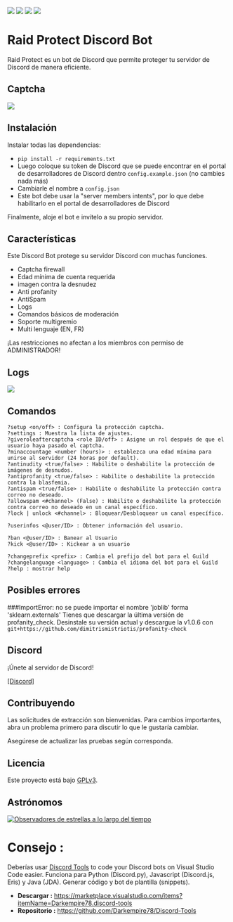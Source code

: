 ![](https://img.shields.io/codefactor/grade/github/Darkempire78/Raid-Protect-Discord-Bot?style=for-the-badge) 
![](https://img.shields.io/github/repo-size/Darkempire78/Raid-Protect-Discord-Bot?style=for-the-badge) 
![](https://img.shields.io/badge/SOURCERY-ENABLED-green?style=for-the-badge) <a href="https://discord.com/invite/sPvJmY7mcV"><img src="https://img.shields.io/discord/831524351311609907?color=%237289DA&label=DISCORD&style=for-the-badge"></a>

# Raid Protect Discord Bot

Raid Protect es un bot de Discord que permite proteger tu servidor de Discord de manera eficiente.

## Captcha
![](https://media.discordapp.net/attachments/971225663438741616/972266318780858418/Capture1.png?width=481&height=123)

## Instalación

Instalar todas las dependencias:

* `pip install -r requirements.txt`
* Luego coloque su token de Discord que se puede encontrar en el portal de desarrolladores de Discord dentro `config.example.json` (no cambies nada más)
* Cambiarle el nombre a `config.json`
* Este bot debe usar la "server members intents", por lo que debe habilitarlo en el portal de desarrolladores de Discord

Finalmente, aloje el bot e invítelo a su propio servidor.

## Características

Este Discord Bot protege su servidor Discord con muchas funciones.
* Captcha firewall
* Edad mínima de cuenta requerida
* imagen contra la desnudez
* Anti profanity
* AntiSpam
* Logs
* Comandos básicos de moderación
* Soporte multigremio
* Multi lenguaje (EN, FR)

¡Las restricciones no afectan a los miembros con permiso de ADMINISTRADOR!

## Logs

![](https://media.discordapp.net/attachments/971225663438741616/972266579691708496/Capture2.png?width=273&height=283)

## Comandos

```
?setup <on/off> : Configura la protección captcha.
?settings : Muestra la lista de ajustes.
?giveroleaftercaptcha <role ID/off> : Asigne un rol después de que el usuario haya pasado el captcha.
?minaccountage <number (hours)> : establezca una edad mínima para unirse al servidor (24 horas por default).
?antinudity <true/false> : Habilite o deshabilite la protección de imágenes de desnudos.
?antiprofanity <true/false> : Habilite o deshabilite la protección contra la blasfemia.
?antispam <true/false> : Habilite o deshabilite la protección contra correo no deseado.
?allowspam <#channel> (False) : Habilite o deshabilite la protección contra correo no deseado en un canal específico.
?lock | unlock <#channel> : Bloquear/Desbloquear un canal específico.

?userinfos <@user/ID> : Obtener información del usuario.

?ban <@user/ID> : Banear al Usuario
?kick <@user/ID> : Kickear a un usuario

?changeprefix <prefix> : Cambia el prefijo del bot para el Guild
?changelanguage <language> : Cambia el idioma del bot para el Guild
?help : mostrar help
```

## Posibles errores

###ImportError: no se puede importar el nombre 'joblib' forma 'sklearn.externals'
Tienes que descargar la última versión de profanity_check.
Desinstale su versión actual y descargue la v1.0.6 con `git+https://github.com/dimitrismistriotis/profanity-check` 

## Discord

¡Únete al servidor de Discord!

[[Discord]](https://discord.gg/wBpqcQQASE)

## Contribuyendo

Las solicitudes de extracción son bienvenidas. Para cambios importantes, abra un problema primero para discutir lo que le gustaría cambiar.

Asegúrese de actualizar las pruebas según corresponda.


## Licencia

Este proyecto está bajo [GPLv3](https://github.com/AlexClient/Raid-Protect-Discord-Bot/blob/838e73e31b63d135cb6038ef0b24a4a6a3cef369/LICENSE).

## Astrónomos
[![Observadores de estrellas a lo largo del tiempo](https://starchart.cc/Darkempire78/Raid-Protect-Discord-Bot.svg)](https://starchart.cc/Darkempire78/Raid-Protect-Discord-Bot)

# Consejo :

Deberías usar [Discord Tools](https://marketplace.visualstudio.com/items?itemName=Darkempire78.discord-tools) to code your Discord bots on Visual Studio Code easier.
Funciona para Python (Discord.py), Javascript (Discord.js, Eris) y Java (JDA). Generar código y bot de plantilla (snippets).
- **Descargar :** https://marketplace.visualstudio.com/items?itemName=Darkempire78.discord-tools
- **Repositorio :** https://github.com/Darkempire78/Discord-Tools
